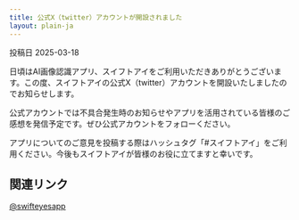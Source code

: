 ```yaml
---
title: 公式X（twitter）アカウントが開設されました
layout: plain-ja
---
```

投稿日 2025-03-18

日頃はAI画像認識アプリ、スイフトアイをご利用いただきありがとうございます。この度、スイフトアイの公式X（twitter）アカウントを開設いたしましたのでお知らせします。

公式アカウントでは不具合発生時のお知らせやアプリを活用されている皆様のご感想を発信予定です。ぜひ公式アカウントをフォローください。

アプリについてのご意見を投稿する際はハッシュタグ「#スイフトアイ」をご利用ください。今後もスイフトアイが皆様のお役に立てますと幸いです。

## 関連リンク

[@swifteyesapp](https://x.com/swifteyesapp)
